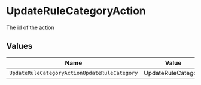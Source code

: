 # UpdateRuleCategoryAction

The id of the action


## Values

| Name                                         | Value                                        |
| -------------------------------------------- | -------------------------------------------- |
| `UpdateRuleCategoryActionUpdateRuleCategory` | UpdateRuleCategory                           |